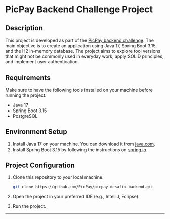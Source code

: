 # PicPay Backend Challenge Project

## Description
This project is developed as part of the [PicPay backend challenge](https://github.com/PicPay/picpay-desafio-backend).
The main objective is to create an application using Java 17, Spring Boot 3.15, and the H2 in-memory database. 
The project aims to explore tool versions that might not be commonly used in everyday work, apply SOLID principles, and implement user authentication.

## Requirements
Make sure to have the following tools installed on your machine before running the project:

- Java 17
- Spring Boot 3.15
- PostgreSQL

## Environment Setup
1. Install Java 17 on your machine. You can download it from [java.com](https://www.java.com/).
2. Install Spring Boot 3.15 by following the instructions on [spring.io](https://spring.io/projects/spring-boot).

## Project Configuration
1. Clone this repository to your local machine.
   ```bash
   git clone https://github.com/PicPay/picpay-desafio-backend.git
   ```

2. Open the project in your preferred IDE (e.g., IntelliJ, Eclipse).

3. Run the project.

---
